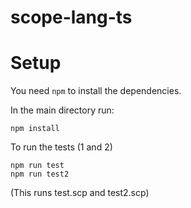 # scope-lang-ts

Setup
===
You need `npm` to install the dependencies.

In the main directory run:

```
npm install
```

To run the tests (1 and 2)

```
npm run test
npm run test2
```

(This runs test.scp and test2.scp)